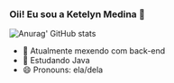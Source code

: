 ### Oii! Eu sou a Ketelyn Medina 🤗

![Anurag' GitHub stats](https://github-readme-stats.vercel.app/api?username=ketelynmm&theme=omni&show_icons=true&hide=contribs,issues)

- 🔭 Atualmente mexendo com back-end
- 🌱 Estudando Java
- 😄 Pronouns: ela/dela
